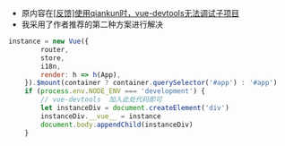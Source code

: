  - 原内容在[[反馈]使用qiankun时，vue-devtools无法调试子项目](https://github.com/umijs/qiankun/issues/601)
 - 我采用了作者推荐的第二种方案进行解决
 

```javascript
instance = new Vue({
		router,
		store,
		i18n,
		render: h => h(App),
	}).$mount(container ? container.querySelector('#app') : '#app')
	if (process.env.NODE_ENV === 'development') {
		// vue-devtools  加入此处代码即可
		let instanceDiv = document.createElement('div')
		instanceDiv.__vue__ = instance
		document.body.appendChild(instanceDiv)
	}
```
